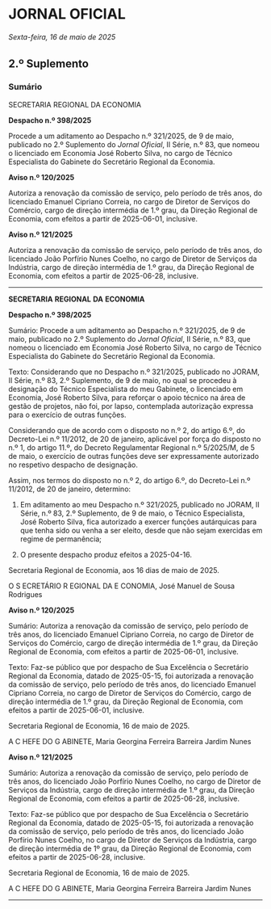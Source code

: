# JORNAL OFICIAL

###### Sexta-feira, 16 de maio de 2025

## **2.º Suplemento**

### **Sumário**

SECRETARIA REGIONAL DA ECONOMIA

**Despacho n.º 398/2025**

Procede a um aditamento ao Despacho n.º 321/2025, de 9 de maio, publicado no 2.º
Suplemento do _Jornal Oficial_, II Série, n.º 83, que nomeou o licenciado em
Economia José Roberto Silva, no cargo de Técnico Especialista do Gabinete do
Secretário Regional da Economia.

**Aviso n.º 120/2025**

Autoriza a renovação da comissão de serviço, pelo período de três anos, do
licenciado Emanuel Cipriano Correia, no cargo de Diretor de Serviços do Comércio,
cargo de direção intermédia de 1.º grau, da Direção Regional de Economia, com
efeitos a partir de 2025-06-01, inclusive.

**Aviso n.º 121/2025**

Autoriza a renovação da comissão de serviço, pelo período de três anos, do
licenciado João Porfírio Nunes Coelho, no cargo de Diretor de Serviços da Indústria,
cargo de direção intermédia de 1.º grau, da Direção Regional de Economia, com
efeitos a partir de 2025-06-28, inclusive.




---

**SECRETARIA** **REGIONAL** **DA** **ECONOMIA**


**Despacho n.º 398/2025**


Sumário:
Procede a um aditamento ao Despacho n.º 321/2025, de 9 de maio, publicado no 2.º Suplemento do _Jornal Oficial_, II Série, n.º 83, que
nomeou o licenciado em Economia José Roberto Silva, no cargo de Técnico Especialista do Gabinete do Secretário Regional da
Economia.

Texto:
Considerando que no Despacho n.º 321/2025, publicado no JORAM, II Série, n.º 83, 2.º Suplemento, de 9 de maio, no
qual se procedeu à designação do Técnico Especialista do meu Gabinete, o licenciado em Economia, José Roberto Silva, para
reforçar o apoio técnico na área de gestão de projetos, não foi, por lapso, contemplada autorização expressa para o exercício
de outras funções.

Considerando que de acordo com o disposto no n.º 2, do artigo 6.º, do Decreto-Lei n.º 11/2012, de 20 de janeiro, aplicável
por força do disposto no n.º 1, do artigo 11.º, do Decreto Regulamentar Regional n.º 5/2025/M, de 5 de maio, o exercício de
outras funções deve ser expressamente autorizado no respetivo despacho de designação.

Assim, nos termos do disposto no n.º 2, do artigo 6.º, do Decreto-Lei n.º 11/2012, de 20 de janeiro, determino:

1. Em aditamento ao meu Despacho n.º 321/2025, publicado no JORAM, II Série, n.º 83, 2.º Suplemento, de 9 de maio,
o Técnico Especialista, José Roberto Silva, fica autorizado a exercer funções autárquicas para que tenha sido ou
venha a ser eleito, desde que não sejam exercidas em regime de permanência;

2. O presente despacho produz efeitos a 2025-04-16.

Secretaria Regional de Economia, aos 16 dias de maio de 2025.

O S ECRETÁRIO R EGIONAL DA E CONOMIA, José Manuel de Sousa Rodrigues


**Aviso n.º 120/2025**


Sumário:
Autoriza a renovação da comissão de serviço, pelo período de três anos, do licenciado Emanuel Cipriano Correia, no cargo de Diretor de
Serviços do Comércio, cargo de direção intermédia de 1.º grau, da Direção Regional de Economia, com efeitos a partir de 2025-06-01,
inclusive.

Texto:
Faz-se público que por despacho de Sua Excelência o Secretário Regional da Economia, datado de 2025-05-15, foi
autorizada a renovação da comissão de serviço, pelo período de três anos, do licenciado Emanuel Cipriano Correia, no cargo
de Diretor de Serviços do Comércio, cargo de direção intermédia de 1.º grau, da Direção Regional de Economia, com efeitos a
partir de 2025-06-01, inclusive.


Secretaria Regional de Economia, 16 de maio de 2025.

A C HEFE DO G ABINETE, Maria Georgina Ferreira Barreira Jardim Nunes


**Aviso n.º 121/2025**


Sumário:
Autoriza a renovação da comissão de serviço, pelo período de três anos, do licenciado João Porfírio Nunes Coelho, no cargo de Diretor
de Serviços da Indústria, cargo de direção intermédia de 1.º grau, da Direção Regional de Economia, com efeitos a partir de 2025-06-28,
inclusive.

Texto:
Faz-se público que por despacho de Sua Excelência o Secretário Regional da Economia, datado de 2025-05-15, foi
autorizada a renovação da comissão de serviço, pelo período de três anos, do licenciado João Porfírio Nunes Coelho, no cargo
de Diretor de Serviços da Indústria, cargo de direção intermédia de 1º grau, da Direção Regional de Economia, com efeitos a
partir de 2025-06-28, inclusive.


Secretaria Regional de Economia, 16 de maio de 2025.

A C HEFE DO G ABINETE, Maria Georgina Ferreira Barreira Jardim Nunes




---
